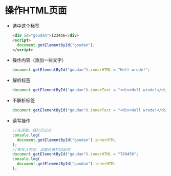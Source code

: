 # 操作HTML页面

- 选中这个标签

  ```html
  <div id="goudan">123456</div>
  <script>
  	document.getElementById("goudan");
  </script>
  ```

- 操作内容（添加一些文字）

  ```js
  document.getElementById("goudan").innerHTML = "Hell wrode!";
  ```

- 解析标签

  ```js
  document.getElementById("goudan").innerText = "<div>Hell wrode!</div>";
  ```

- 不解析标签

  ```js
  document.getElementById("goudan").innerText = "<div>Hell wrode!</div>";
  ```

- 读写操作

  ```js
  //先读取，后打印日志
  console.log(
  	document.getElementById("goudan").innerHTML
  );
  //先写入内容，读取后再打印日志
  document.getElementById("goudan").innerHTML = "789456";
  console.log(
  	document.getElementById("goudan").innerHTML
  );
  ```

  